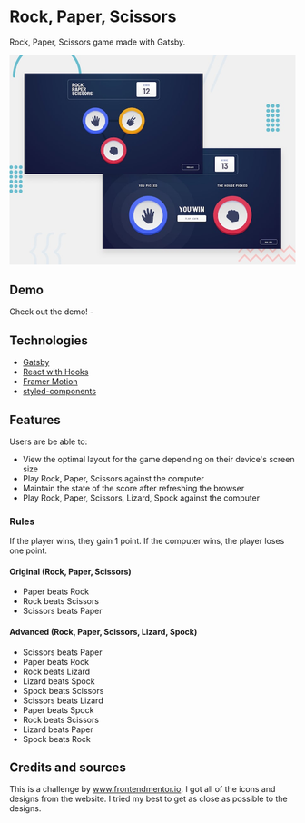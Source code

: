 # Rock, Paper, Scissors

Rock, Paper, Scissors game made with Gatsby.

![Design preview](preview.jpg)

## Demo

Check out the demo! - 

## Technologies

* [Gatsby](https://www.gatsbyjs.com/)
* [React with Hooks](https://reactjs.org/)
* [Framer Motion](https://www.framer.com/motion/)
* [styled-components](https://styled-components.com/)

## Features

Users are be able to:

- View the optimal layout for the game depending on their device's screen size
- Play Rock, Paper, Scissors against the computer
- Maintain the state of the score after refreshing the browser
- Play Rock, Paper, Scissors, Lizard, Spock against the computer

### Rules

If the player wins, they gain 1 point. If the computer wins, the player loses one point.

#### Original (Rock, Paper, Scissors)

- Paper beats Rock
- Rock beats Scissors
- Scissors beats Paper

#### Advanced (Rock, Paper, Scissors, Lizard, Spock)

- Scissors beats Paper
- Paper beats Rock
- Rock beats Lizard
- Lizard beats Spock
- Spock beats Scissors
- Scissors beats Lizard
- Paper beats Spock
- Rock beats Scissors
- Lizard beats Paper
- Spock beats Rock

## Credits and sources

This is a challenge by www.frontendmentor.io. I got all of the icons and designs from the website. I tried my best to get as close as possible to the designs.